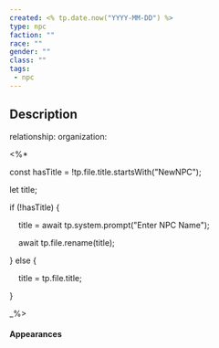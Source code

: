 ```yaml
---
created: <% tp.date.now("YYYY-MM-DD") %>
type: npc
faction: ""
race: ""
gender: ""
class: ""
tags:
 - npc
---
```

## Description
relationship:
organization: 

<%*

const hasTitle = !tp.file.title.startsWith("NewNPC");

let title;

if (!hasTitle) {

    title = await tp.system.prompt("Enter NPC Name");

    await tp.file.rename(title);

} else {

    title = tp.file.title;

}

_%>


#### Appearances
```dataview

```